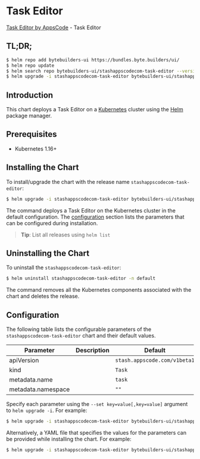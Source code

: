 # Task Editor

[Task Editor by AppsCode](https://byte.builders) - Task Editor

## TL;DR;

```bash
$ helm repo add bytebuilders-ui https://bundles.byte.builders/ui/
$ helm repo update
$ helm search repo bytebuilders-ui/stashappscodecom-task-editor --version=v0.4.6
$ helm upgrade -i stashappscodecom-task-editor bytebuilders-ui/stashappscodecom-task-editor -n default --create-namespace --version=v0.4.6
```

## Introduction

This chart deploys a Task Editor on a [Kubernetes](http://kubernetes.io) cluster using the [Helm](https://helm.sh) package manager.

## Prerequisites

- Kubernetes 1.16+

## Installing the Chart

To install/upgrade the chart with the release name `stashappscodecom-task-editor`:

```bash
$ helm upgrade -i stashappscodecom-task-editor bytebuilders-ui/stashappscodecom-task-editor -n default --create-namespace --version=v0.4.6
```

The command deploys a Task Editor on the Kubernetes cluster in the default configuration. The [configuration](#configuration) section lists the parameters that can be configured during installation.

> **Tip**: List all releases using `helm list`

## Uninstalling the Chart

To uninstall the `stashappscodecom-task-editor`:

```bash
$ helm uninstall stashappscodecom-task-editor -n default
```

The command removes all the Kubernetes components associated with the chart and deletes the release.

## Configuration

The following table lists the configurable parameters of the `stashappscodecom-task-editor` chart and their default values.

|     Parameter      | Description |                 Default                 |
|--------------------|-------------|-----------------------------------------|
| apiVersion         |             | <code>stash.appscode.com/v1beta1</code> |
| kind               |             | <code>Task</code>                       |
| metadata.name      |             | <code>task</code>                       |
| metadata.namespace |             | <code>""</code>                         |


Specify each parameter using the `--set key=value[,key=value]` argument to `helm upgrade -i`. For example:

```bash
$ helm upgrade -i stashappscodecom-task-editor bytebuilders-ui/stashappscodecom-task-editor -n default --create-namespace --version=v0.4.6 --set apiVersion=stash.appscode.com/v1beta1
```

Alternatively, a YAML file that specifies the values for the parameters can be provided while
installing the chart. For example:

```bash
$ helm upgrade -i stashappscodecom-task-editor bytebuilders-ui/stashappscodecom-task-editor -n default --create-namespace --version=v0.4.6 --values values.yaml
```
